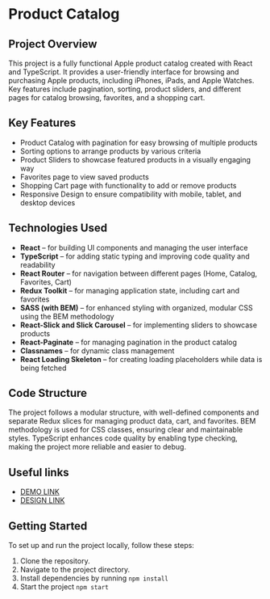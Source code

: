 # **Product Catalog**
## Project Overview
This project is a fully functional Apple product catalog created with React and TypeScript. It provides a user-friendly interface for browsing and purchasing Apple products, including iPhones, iPads, and Apple Watches. Key features include pagination, sorting, product sliders, and different pages for catalog browsing, favorites, and a shopping cart.

## Key Features
- Product Catalog with pagination for easy browsing of multiple products
- Sorting options to arrange products by various criteria
- Product Sliders to showcase featured products in a visually engaging way
- Favorites page to view saved products
- Shopping Cart page with functionality to add or remove products
- Responsive Design to ensure compatibility with mobile, tablet, and desktop devices

## Technologies Used
- **React** – for building UI components and managing the user interface
- **TypeScript** – for adding static typing and improving code quality and readability
- **React Router** – for navigation between different pages (Home, Catalog, Favorites, Cart)
- **Redux Toolkit** – for managing application state, including cart and favorites
- **SASS (with BEM)** – for enhanced styling with organized, modular CSS using the BEM methodology
- **React-Slick and Slick Carousel** – for implementing sliders to showcase products
- **React-Paginate** – for managing pagination in the product catalog
- **Classnames** – for dynamic class management
- **React Loading Skeleton** – for creating loading placeholders while data is being fetched

## Code Structure
The project follows a modular structure, with well-defined components and separate Redux slices for managing product data, cart, and favorites. BEM methodology is used for CSS classes, ensuring clear and maintainable styles. TypeScript enhances code quality by enabling type checking, making the project more reliable and easier to debug.

## Useful links
- [DEMO LINK](https://yurko-komanitskyi.github.io/PhoneCatalog/)
- [DESIGN LINK](https://www.figma.com/design/BUusqCIMAWALqfBahnyIiH/Phone-catalog-(V2)-Original-Dark?node-id=0-1&node-type=canvas&t=J2T3WexWTIpctUbW-0)

## Getting Started
To set up and run the project locally, follow these steps:
1. Clone the repository.
2. Navigate to the project directory.
3. Install dependencies by running `npm install`
4. Start the project `npm start`
